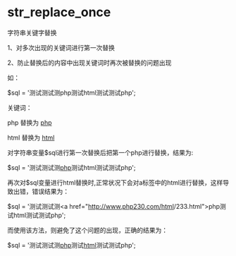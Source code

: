 str_replace_once
================
字符串关键字替换

1、对多次出现的关键词进行第一次替换

2、防止替换后的内容中出现关键词时再次被替换的问题出现

如：

$sql = '测试测试测php测试html测试测试php';

关键词：

php 替换为 <a href="http://www.php230.com/html/233.html">php</a>

html 替换为 <a href="http://www.php230.com/html/23223.html">html</a>

对字符串变量$sql进行第一次替换后把第一个php进行替换，结果为:

$sql = '测试测试测<a href="http://www.php230.com/html/233.html">php</a>测试html测试测试php';

再次对$sql变量进行html替换时,正常状况下会对a标签中的html进行替换，这样导致出错，错误结果为：


$sql = '测试测试测<a href="http://www.php230.com/<a href="http://www.php230.com/html/23223.html">html</a>/233.html">php</a>测试html测试测试php';


而使用该方法，则避免了这个问题的出现，正确的结果为：

$sql = '测试测试测<a href="http://www.php230.com/html/233.html">php</a>测试<a href="http://www.php230.com/html/23223.html">html</a>测试测试php';
